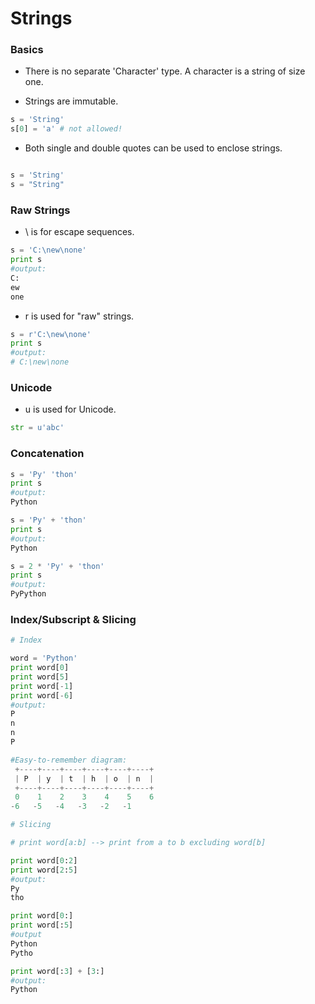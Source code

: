 # Strings

### Basics
* There is no separate 'Character' type. A character is a string of size one.

* Strings are immutable.

```python
s = 'String'
s[0] = 'a' # not allowed!
```

* Both single and double quotes can be used to enclose strings.

```python

s = 'String'
s = "String"
```

### Raw Strings
* \ is for escape sequences.

```python
s = 'C:\new\none'
print s
#output:
C:
ew
one 
```

* r is used for "raw" strings.
```python
s = r'C:\new\none'
print s
#output:
# C:\new\none
```

### Unicode

* u is used for Unicode.

```python
str = u'abc'
```
### Concatenation

```python
s = 'Py' 'thon'
print s
#output:
Python

s = 'Py' + 'thon'
print s
#output:
Python

s = 2 * 'Py' + 'thon'
print s
#output:
PyPython
```

### Index/Subscript & Slicing
```python
# Index

word = 'Python'
print word[0]
print word[5]
print word[-1]
print word[-6]
#output:
P
n
n
P

#Easy-to-remember diagram:
 +----+----+----+----+----+----+
 | P  | y  | t  | h  | o  | n  |
 +----+----+----+----+----+----+
 0    1    2    3    4    5    6
-6   -5   -4   -3   -2   -1     

# Slicing

# print word[a:b] --> print from a to b excluding word[b]

print word[0:2]
print word[2:5]
#output:
Py
tho

print word[0:]
print word[:5]
#output
Python
Pytho

print word[:3] + [3:]
#output:
Python
```


